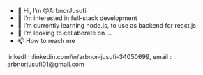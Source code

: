 - 👋 Hi, I’m @ArbnorJusufi
- 👀 I’m interested in full-stack development
- 🌱 I’m currently learning node.js, to use as backend for react.js 
- 💞️ I’m looking to collaborate on ...
- 📫 How to reach me  

linkedIn :linkedin.com/in/arbnor-jusufi-34050699,
email : arbnorjusufi01@gmail.com

<!---
ArbnorJusufi/ArbnorJusufi is a ✨ special ✨ repository because its `README.md` (this file) appears on your GitHub profile.
You can click the Preview link to take a look at your changes.
--->
